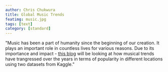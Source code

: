 ```yaml
---
author: Chris Chukwura
title: Global Music Trends
featimg: music.jpg
tags: [text]
category: [standard]
---
```


"Music has been a part of humanity since the beginning of our creation. It plays an important role in countless lives for various reasons.  Due to its importance and impact - <a href="https://stat231-f20.github.io/Blog-Chukwura/" target="blank">this blog</a> will be looking at how musical trends have trangressed over the years in terms of popularity in different locations using two datasets from Kaggle."

